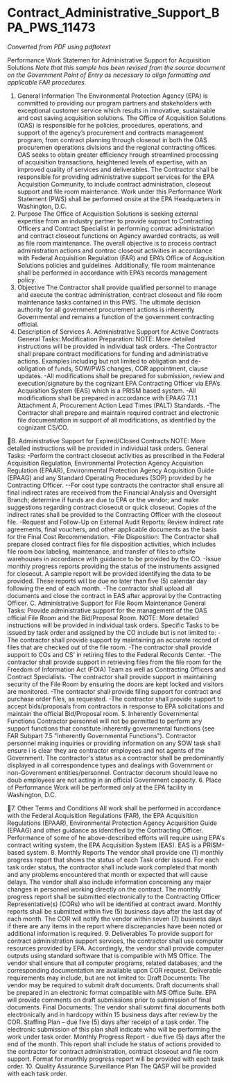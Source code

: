 # Contract_Administrative_Support_BPA_PWS_11473

_Converted from PDF using pdftotext_

Performance Work Statemen
for
Administrative Support for Acquisition Solutions
*Note that this sample has been revised from the source document on the Government Point of Entry
as necessary to align formatting and applicable FAR procedures.*
1. General Information
The Environmental Protection Agency (EPA) is committed to providing our program partners
and stakeholders with exceptional customer service which results in innovative, sustainable and
cost saving acquisition solutions. The Office of Acquisition Solutions (OAS) is responsible for
he policies, procedures, operations, and support of the agency’s procurement and contracts
management program, from contract planning through closeout in both the OAS procuremen
operations divisions and the regional contracting offices. OAS seeks to obtain greater efficiency
hrough streamlined processing of acquisition transactions, heightened levels of expertise, with
an improved quality of services and deliverables. The Contractor shall be responsible for
providing administrative support services for the EPA Acquisition Community, to include
contract administration, closeout support and file room maintenance. Work under this
Performance Work Statement (PWS) shall be performed onsite at the EPA Headquarters in
Washington, D.C.
2. Purpose
The Office of Acquisition Solutions is seeking external expertise from an industry partner to
provide support to Contracting Officers and Contract Specialist in performing contrac
administration and contract closeout functions on Agency awarded contracts, as well as file room
maintenance. The overall objective is to process contract administration actions and contrac
closeout activities in accordance with Federal Acquisition Regulation (FAR) and EPA’s Office
of Acquisition Solutions policies and guidelines. Additionally, file room maintenance shall be
performed in accordance with EPA’s records management policy.
3. Objective
The Contractor shall provide qualified personnel to manage and execute the contrac
administration, contract closeout and file room maintenance tasks contained in this PWS. The
ultimate decision authority for all government procurement actions is inherently Governmental
and remains a function of the government contracting official.
4. Description of Services
A. Administrative Support for Active Contracts
General Tasks: Modification Preparation: NOTE: More detailed instructions will be provided in
individual task orders.
-The Contractor shall prepare contract modifications for funding and administrative actions.
Examples including but not limited to obligation and de-obligation of funds, SOW/PWS
changes, COR appointment, clause updates.
-All modifications shall be prepared for submission, review and execution/signature by the
cognizant EPA Contracting Officer via EPA’s Acquisition System (EAS) which is a PRISM
based system.
-All modifications shall be prepared in accordance with EPAAG 7.1.1 Attachment A,
Procurement Action Lead Times (PALT) Standards.
-The Contractor shall prepare and maintain required contract and electronic file documentation in
support of all modifications, as identified by the cognizant CS/CO.

B. Administrative Support for Expired/Closed Contracts
NOTE: More detailed instructions will be provided in individual task orders.
General Tasks:
-Perform the contract closeout activities as prescribed in the Federal Acquisition Regulation,
Environmental Protection Agency Acquisition Regulation (EPAAR), Environmental Protection
Agency Acquisition Guide (EPAAG) and any Standard Operating Procedures (SOP) provided by
he Contracting Officer.
--For cost type contracts the contractor shall ensure all final indirect rates are received from the
Financial Analysis and Oversight Branch; determine if funds are due to EPA or the vendor; and
make suggestions regarding contract closeout or quick closeout. Copies of the indirect rates
shall be provided to the Contracting Officer with the closeout file.
-Request and Follow-Up on External Audit Reports: Review indirect rate agreements, final
vouchers, and other applicable documents as the basis for the Final Cost Recommendation.
-File Disposition: The Contractor shall prepare closed contract files for file disposition activities,
which includes file room box labeling, maintenance, and transfer of files to offsite warehouses in
accordance with guidance to be provided by the CO.
-Issue monthly progress reports providing the status of the instruments assigned for closeout. A
sample report will be provided identifying the data to be provided. These reports will be due no
later than five (5) calendar day following the end of each month.
-The contractor shall upload all documents and close the contract in EAS after approval by the
Contracting Officer.
C. Administrative Support for File Room Maintenance
General Tasks: Provide administrative support for the management of the OAS official File
Room and the Bid/Proposal Room. NOTE: More detailed instructions will be provided in
individual task orders.
Specific Tasks to be issued by task order and assigned by the CO include but is not limited to:
-The contractor shall provide support by maintaining an accurate record of files that are checked
out of the file room.
-The contractor shall provide support to COs and CS’ in retiring files to the Federal Records
Center.
-The contractor shall provide support in retrieving files from the file room for the Freedom of
Information Act (FOIA) Team as well as Contracting Officers and Contract Specialists.
-The contractor shall provide support in maintaining security of the File Room by ensuring the
doors are kept locked and visitors are monitored.
-The contractor shall provide filing support for contract and purchase order files, as requested.
-The contractor shall provide support to accept bids/proposals from contractors in response to
EPA solicitations and maintain the official Bid/Proposal room.
5. Inherently Governmental Functions
Contractor personnel will not be permitted to perform any support functions that constitute
inherently governmental functions (see FAR Subpart 7.5 "Inherently Governmental Functions").
Contractor personnel making inquiries or providing information on any SOW task shall ensure i
is clear they are contractor employees and not agents of the Government. The contractor's status
as a contractor shall be predominantly displayed in all correspondence types and dealings with
Government or non-Government entities/personnel. Contractor decorum should leave no doub
employees are not acting in an official Government capacity.
6. Place of Performance
Work will be performed only at the EPA facility in Washington, D.C.

7. Other Terms and Conditions
All work shall be performed in accordance with the Federal Acquisition Regulations (FAR), the
EPA Acquisition Regulations (EPAAR), Environmental Protection Agency Acquisition Guide
(EPAAG) and other guidance as identified by the Contracting Officer. Performance of some of
he above-described efforts will require using EPA's contract writing system, the EPA
Acquisition System (EAS). EAS is a PRISM-based system.
8. Monthly Reports
The vendor shall provide one (1) monthly progress report that shows the status of each Task
order issued. For each task order status, the contractor shall include work completed that month
and any problems encountered that month or expected that will cause delays. The vendor shall
also include information concerning any major changes in personnel working directly on the
contract.
The monthly progress report shall be submitted electronically to the Contracting Officer
Representative(s) (CORs) who will be identified at contract award. Monthly reports shall be
submitted within five (5) business days after the last day of each month. The COR will notify the
vendor within seven (7) business days if there are any items in the report where discrepancies
have been noted or additional information is required.
9. Deliverables
To provide support for contract administration support services, the contractor shall use
computer resources provided by EPA. Accordingly, the vendor shall provide computer outputs
using standard software that is compatible with MS Office. The vendor shall ensure that all
computer programs, related databases, and the corresponding documentation are available upon
COR request. Deliverable requirements may include, but are not limited to:
Draft Documents: The vendor may be required to submit draft documents. Draft documents shall
be prepared in an electronic format compatible with MS Office Suite. EPA will provide
comments on draft submissions prior to submission of final documents.
Final Documents: The vendor shall submit final documents both electronically and in hardcopy
within 15 business days after review by the COR.
Staffing Plan – due five (5) days after receipt of a task order. The electronic submission of this
plan shall indicate who will be performing the work under task order.
Monthly Progress Report - due five (5) days after the end of the month. This report shall include
he status of actions provided to the contractor for contract administration, contract closeout and
file room support. Format for monthly progress report will be provided with each task order.
10. Quality Assurance Surveillance Plan
The QASP will be provided with each task order.

